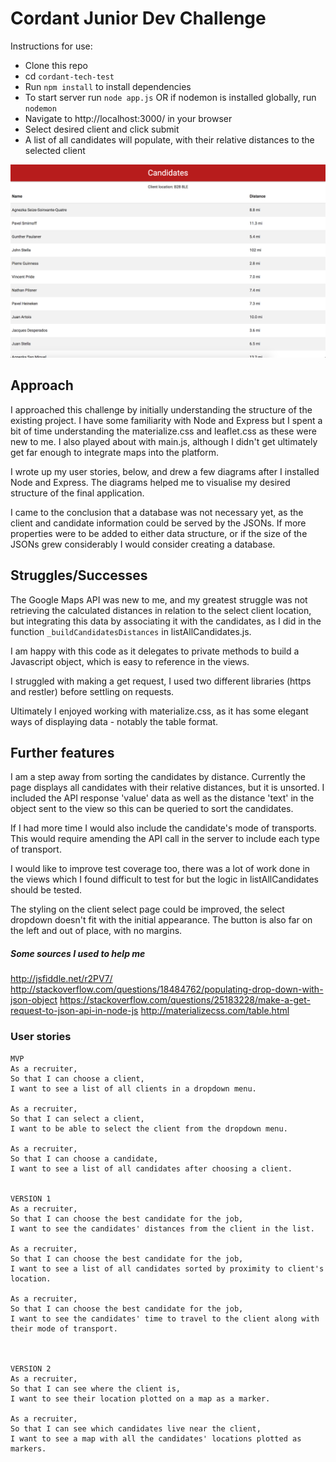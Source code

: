# Cordant Junior Dev Challenge

Instructions for use:
- Clone this repo
- cd `cordant-tech-test`
- Run `npm install` to install dependencies
- To start server run `node app.js` OR if nodemon is installed globally, run `nodemon`
- Navigate to http://localhost:3000/ in your browser
- Select desired client and click submit
- A list of all candidates will populate, with their relative distances to the selected client

![](https://github.com/rorymcgit/cordant-tech-test/blob/master/candidates.png)

## Approach
I approached this challenge by initially understanding the structure of the existing project. I have some familiarity with Node and Express but I spent a bit of time understanding the materialize.css and leaflet.css as these were new to me. I also played about with main.js, although I didn't get ultimately get far enough to integrate maps into the platform.

I wrote up my user stories, below, and drew a few diagrams after I installed Node and Express. The diagrams helped me to visualise my desired structure of the final application.

I came to the conclusion that a database was not necessary yet, as the client and candidate information could be served by the JSONs. If more properties were to be added to either data structure, or if the size of the JSONs grew considerably I would consider creating a database.


## Struggles/Successes
The Google Maps API was new to me, and my greatest struggle was not retrieving the calculated distances in relation to the select client location, but integrating this data by associating it with the candidates, as I did in the function `_buildCandidatesDistances` in listAllCandidates.js.  

I am happy with this code as it delegates to private methods to build a Javascript object, which is easy to reference in the views.  

I struggled with making a get request, I used two different libraries (https and restler) before settling on requests.

Ultimately I enjoyed working with materialize.css, as it has some elegant ways of displaying data - notably the table format.

## Further features
I am a step away from sorting the candidates by distance. Currently the page displays all candidates with their relative distances, but it is unsorted. I included the API response 'value' data as well as the distance 'text' in the object sent to the view so this can be queried to sort the candidates.

If I had more time I would also include the candidate's mode of transports. This would require amending the API call in the server to include each type of transport.  

I would like to improve test coverage too, there was a lot of work done in the views which I found difficult to test for but the logic in listAllCandidates should be tested.  

The styling on the client select page could be improved, the select dropdown doesn't fit with the initial appearance. The button is also far on the left and out of place, with no margins.  

##### Some sources I used to help me
http://jsfiddle.net/r2PV7/
http://stackoverflow.com/questions/18484762/populating-drop-down-with-json-object
https://stackoverflow.com/questions/25183228/make-a-get-request-to-json-api-in-node-js
http://materializecss.com/table.html

### User stories
```
MVP
As a recruiter,  
So that I can choose a client,  
I want to see a list of all clients in a dropdown menu.  

As a recruiter,  
So that I can select a client,  
I want to be able to select the client from the dropdown menu.  

As a recruiter,  
So that I can choose a candidate,  
I want to see a list of all candidates after choosing a client.  


VERSION 1  
As a recruiter,  
So that I can choose the best candidate for the job,  
I want to see the candidates' distances from the client in the list.  

As a recruiter,  
So that I can choose the best candidate for the job,  
I want to see a list of all candidates sorted by proximity to client's location.  

As a recruiter,  
So that I can choose the best candidate for the job,  
I want to see the candidates' time to travel to the client along with their mode of transport.  



VERSION 2  
As a recruiter,  
So that I can see where the client is,  
I want to see their location plotted on a map as a marker.  

As a recruiter,  
So that I can see which candidates live near the client,  
I want to see a map with all the candidates' locations plotted as markers.  
```
